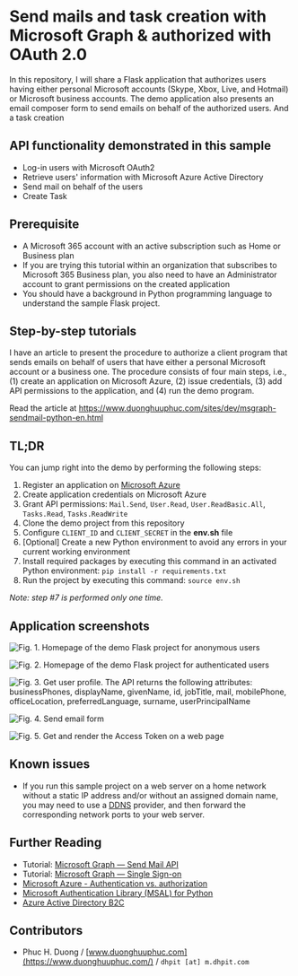 ﻿# Send mails and task creation with Microsoft Graph & authorized with OAuth 2.0

In this repository, I will share a Flask application that authorizes users having either personal Microsoft accounts (Skype, Xbox, Live, and Hotmail) or Microsoft business accounts. The demo application also presents an email composer form to send emails on behalf of the authorized users. And a task creation


## API functionality demonstrated in this sample

 - Log-in users with Microsoft OAuth2
 - Retrieve users' information with Microsoft Azure Active Directory
 - Send mail on behalf of the users
 - Create Task

## Prerequisite

 - A Microsoft 365 account with an active subscription such as Home or Business plan
 - If you are trying this tutorial within an organization that subscribes to Microsoft 365 Business plan, you also need to have an Administrator account to grant permissions on the created application
 - You should have a background in Python programming language to understand the sample Flask project.

## Step-by-step tutorials

I have an article to present the procedure to authorize a client program that sends emails on behalf of users that have either a personal Microsoft account or a business one. The procedure consists of four main steps, i.e., (1) create an application on Microsoft Azure, (2) issue credentials, (3) add API permissions to the application, and (4) run the demo program.

Read the article at https://www.duonghuuphuc.com/sites/dev/msgraph-sendmail-python-en.html

## TL;DR

You can jump right into the demo by performing the following steps:

 1. Register an application on [Microsoft Azure](https://go.microsoft.com/fwlink/?linkid=2083908)
 2. Create application credentials on Microsoft Azure
 3. Grant API permissions: `Mail.Send`, `User.Read`, `User.ReadBasic.All`, `Tasks.Read`, `Tasks.ReadWrite` 
 4. Clone the demo project from this repository
 5. Configure `CLIENT_ID` and `CLIENT_SECRET` in the **env.sh** file
 6. [Optional] Create a new Python environment to avoid any errors in your current working environment
 7. Install required packages by executing this command in an activated Python environment: `pip install -r requirements.txt`
 8. Run the project by executing this command: `source env.sh`

*Note: step #7 is performed only one time.*

## Application screenshots

![Fig. 1. Homepage of the demo Flask project for anonymous users](https://www.duonghuuphuc.com/sites/dev/static/img/20220526A/app-screenshot-01.png)

![Fig. 2. Homepage of the demo Flask project for authenticated users](https://www.duonghuuphuc.com/sites/dev/static/img/20220526A/app-screenshot-02.png)

![Fig. 3. Get user profile. The API returns the following attributes: businessPhones, displayName, givenName, id, jobTitle, mail, mobilePhone, officeLocation, preferredLanguage, surname, userPrincipalName](https://www.duonghuuphuc.com/sites/dev/static/img/20220526A/app-screenshot-03.png?)

![Fig. 4. Send email form](https://www.duonghuuphuc.com/sites/dev/static/img/20220526A/app-screenshot-04.png)

![Fig. 5. Get and render the Access Token on a web page](https://www.duonghuuphuc.com/sites/dev/static/img/20220526A/app-screenshot-05.png)

## Known issues

 - If you run this sample project on a web server on a home network without a static IP address and/or without an assigned domain name, you may need to use a [DDNS](https://www.cloudflare.com/learning/dns/glossary/dynamic-dns/) provider, and then forward the corresponding network ports to your web server.

## Further Reading

 - Tutorial: [Microsoft Graph — Send Mail API](https://www.duonghuuphuc.com/sites/dev/msgraph-sendmail-python-en.html)
 - Tutorial: [Microsoft Graph — Single Sign-on](https://www.duonghuuphuc.com/sites/dev/msgraph-sso-python-en.html)
 - [Microsoft Azure - Authentication vs. authorization](https://docs.microsoft.com/en-us/azure/active-directory/develop/authentication-vs-authorization)
 - [Microsoft Authentication Library (MSAL) for Python](https://docs.microsoft.com/en-us/python/api/overview/azure/active-directory?view=azure-python)
 - [Azure Active Directory B2C](https://azure.microsoft.com/en-us/services/active-directory/external-identities/b2c/#overview)

## Contributors

 - Phuc H. Duong / [www.duonghuuphuc.com](https://www.duonghuuphuc.com/) / `dhpit [at] m.dhpit.com`

